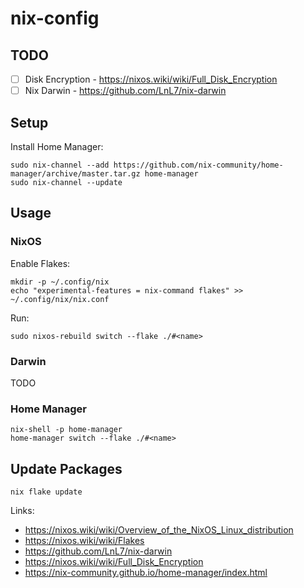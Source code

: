 # nix-config

## TODO

- [ ] Disk Encryption - https://nixos.wiki/wiki/Full_Disk_Encryption
- [ ] Nix Darwin - https://github.com/LnL7/nix-darwin

## Setup

Install Home Manager:
```
sudo nix-channel --add https://github.com/nix-community/home-manager/archive/master.tar.gz home-manager
sudo nix-channel --update
```

## Usage

### NixOS

Enable Flakes:
```
mkdir -p ~/.config/nix
echo "experimental-features = nix-command flakes" >> ~/.config/nix/nix.conf
```

Run:
```
sudo nixos-rebuild switch --flake ./#<name>
```

### Darwin

TODO

### Home Manager
```
nix-shell -p home-manager
home-manager switch --flake ./#<name>
```

## Update Packages

```
nix flake update
```

Links:
 - https://nixos.wiki/wiki/Overview_of_the_NixOS_Linux_distribution
 - https://nixos.wiki/wiki/Flakes
 - https://github.com/LnL7/nix-darwin
 - https://nixos.wiki/wiki/Full_Disk_Encryption
 - https://nix-community.github.io/home-manager/index.html